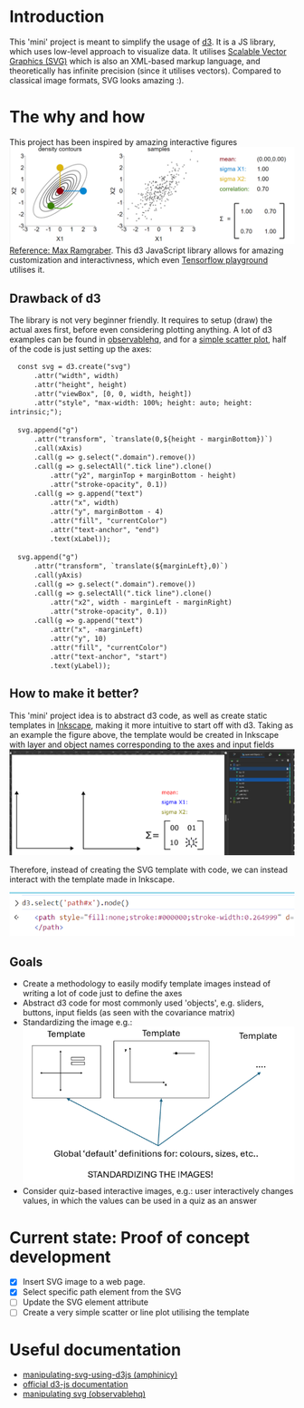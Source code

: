 # Introduction

This 'mini' project is meant to simplify the usage of [d3](https://d3js.org/). It is a JS library, which uses low-level approach to visualize data. It utilises [Scalable Vector Graphics (SVG)](https://developer.mozilla.org/en-US/docs/Web/SVG) which is also an XML-based markup language, and theoretically has infinite precision (since it utilises vectors). Compared to classical image formats, SVG looks amazing :).

# The why and how

This project has been inspired by amazing interactive figures ![interactive-figure](/Images/bivariate_interactive_image.png) [Reference: Max Ramgraber](https://www.maxramgraber.com/interactive/Gaussian-parameters). This d3 JavaScript library allows for amazing customization and interactivness, which even [Tensorflow playground](https://playground.tensorflow.org/) utilises it.

## Drawback of d3

The library is not very beginner friendly. It requires to setup (draw) the actual axes first, before even considering plotting anything. A lot of d3 examples can be found in [observablehq](https://observablehq.com/@d3/gallery), and for a [simple scatter plot](https://observablehq.com/@d3/connected-scatterplot), half of the code is just setting up the axes:

```
  const svg = d3.create("svg")  
      .attr("width", width)
      .attr("height", height)
      .attr("viewBox", [0, 0, width, height])
      .attr("style", "max-width: 100%; height: auto; height: intrinsic;");

  svg.append("g")
      .attr("transform", `translate(0,${height - marginBottom})`)
      .call(xAxis)
      .call(g => g.select(".domain").remove())
      .call(g => g.selectAll(".tick line").clone()
          .attr("y2", marginTop + marginBottom - height)
          .attr("stroke-opacity", 0.1))
      .call(g => g.append("text")
          .attr("x", width)
          .attr("y", marginBottom - 4)
          .attr("fill", "currentColor")
          .attr("text-anchor", "end")
          .text(xLabel));

  svg.append("g")
      .attr("transform", `translate(${marginLeft},0)`)
      .call(yAxis)
      .call(g => g.select(".domain").remove())
      .call(g => g.selectAll(".tick line").clone()
          .attr("x2", width - marginLeft - marginRight)
          .attr("stroke-opacity", 0.1))
      .call(g => g.append("text")
          .attr("x", -marginLeft)
          .attr("y", 10)
          .attr("fill", "currentColor")
          .attr("text-anchor", "start")
          .text(yLabel));

```

## How to make it better?

This 'mini' project idea is to abstract d3 code, as well as create static templates in [Inkscape](https://inkscape.org/), making it more intuitive to start off with d3. Taking as an example the figure above, the template would be created in Inkscape with layer and object names corresponding to the axes and input fields
![template-image](/Images/inkscape-static_template.png)

Therefore, instead of creating the SVG template with code, we can instead interact with the template made in Inkscape.

![d3-interaction](/Images/d3_select_axis.png)

## Goals

- Create a methodology to easily modify template images instead of writing a lot of code just to define the axes
- Abstract d3 code for most commonly used 'objects', e.g. sliders, buttons, input fields (as seen with the covariance matrix)
- Standardizing the image e.g.: ![image-standard](/Images/image_standards.png)
- Consider quiz-based interactive images, e.g.: user interactively changes values, in which the values can be used in a quiz as an answer

# Current state: Proof of concept development

- [x] Insert SVG image to a web page.
- [x] Select specific path element from the SVG
- [ ] Update the SVG element attribute
- [ ] Create a very simple scatter or line plot utilising the template

# Useful documentation

- [manipulating-svg-using-d3js (amphinicy)](https://www.amphinicy.com/blog/post/manipulating-svg-using-d3js-library)
- [official d3-js documentation](https://d3js.org/d3-selection/modifying)
- [manipulating svg (observablehq)](https://observablehq.com/@mbostock/manipulating-svg-files)

